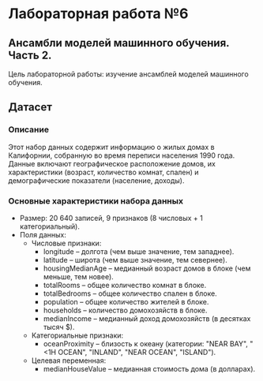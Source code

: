 # Лабораторная работа №6
## Ансамбли моделей машинного обучения. Часть 2.
Цель лабораторной работы: изучение ансамблей моделей машинного обучения.
## Датасет
### Описание
Этот набор данных содержит информацию о жилых домах в Калифорнии, собранную во время переписи населения 1990 года. Данные включают географическое расположение домов, их характеристики (возраст, количество комнат, спален) и демографические показатели (население, доходы).
### Основные характеристики набора данных
* Размер: 20 640 записей, 9 признаков (8 числовых + 1 категориальный).
* Поля данных:
  * Числовые признаки:
    * longitude – долгота (чем выше значение, тем западнее).
    * latitude – широта (чем выше значение, тем севернее).
    * housingMedianAge – медианный возраст домов в блоке (чем меньше, тем новее).
    * totalRooms – общее количество комнат в блоке.
    * totalBedrooms – общее количество спален в блоке.
    * population – общее количество жителей в блоке.
    * households – количество домохозяйств в блоке.
    * medianIncome – медианный доход домохозяйств (в десятках тысяч $).
  * Категориальные признаки:
    * oceanProximity – близость к океану (категории: "NEAR BAY", "<1H OCEAN", "INLAND", "NEAR OCEAN", "ISLAND").
  * Целевая переменная:
    * medianHouseValue – медианная стоимость дома (в долларах).